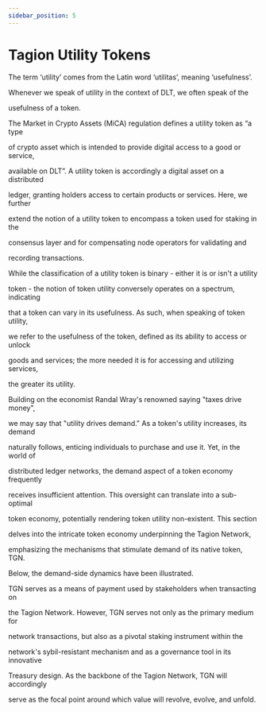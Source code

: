 ```yaml
---
sidebar_position: 5
---
```


# Tagion Utility Tokens

The term ‘utility’ comes from the Latin word ‘utilitas’, meaning ‘usefulness’. 

Whenever we speak of utility in the context of DLT, we often speak of the 

usefulness of a token. 

The Market in Crypto Assets (MiCA) regulation defines a utility token as “a type 

of crypto asset which is intended to provide digital access to a good or service, 

available on DLT”. A utility token is accordingly a digital asset on a distributed 

ledger, granting holders access to certain products or services. Here, we further 

extend the notion of a utility token to encompass a token used for staking in the 

consensus layer and for compensating node operators for validating and 

recording transactions. 

While the classification of a utility token is binary - either it is or isn't a utility 

token - the notion of token utility conversely operates on a spectrum, indicating 

that a token can vary in its usefulness. As such, when speaking of token utility, 

we refer to the usefulness of the token, defined as its ability to access or unlock 

goods and services; the more needed it is for accessing and utilizing services, 

the greater its utility. 

Building on the economist Randal Wray's renowned saying "taxes drive money", 

we may say that "utility drives demand." As a token's utility increases, its demand 

naturally follows, enticing individuals to purchase and use it. Yet, in the world of 

distributed ledger networks, the demand aspect of a token economy frequently 

receives insufficient attention. This oversight can translate into a sub-optimal 

token economy, potentially rendering token utility non-existent. This section 

delves into the intricate token economy underpinning the Tagion Network, 

emphasizing the mechanisms that stimulate demand of its native token, TGN. 

Below, the demand-side dynamics have been illustrated. 

 

TGN serves as a means of payment used by stakeholders when transacting on 

the Tagion Network. However, TGN serves not only as the primary medium for 

network transactions, but also as a pivotal staking instrument within the 

network's sybil-resistant mechanism and as a governance tool in its innovative 

Treasury design. As the backbone of the Tagion Network, TGN will accordingly 

serve as the focal point around which value will revolve, evolve, and unfold. 
